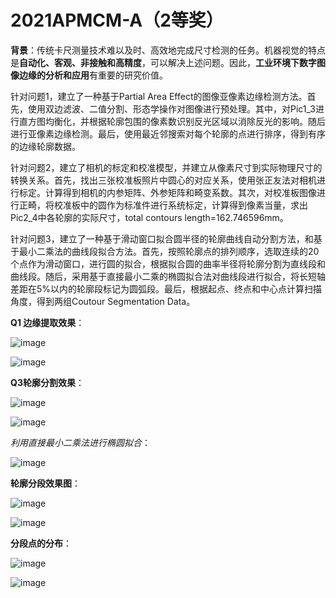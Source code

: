 # 2021APMCM-A（2等奖）
**背景**：传统卡尺测量技术难以及时、高效地完成尺寸检测的任务。机器视觉的特点是**自动化、客观、非接触和高精度**，可以解决上述问题。因此，**工业环境下数字图像边缘的分析和应用**有重要的研究价值。

针对问题1，建立了一种基于Partial Area Effect的图像亚像素边缘检测方法。首先，使用双边滤波、二值分割、形态学操作对图像进行预处理。其中，对Pic1_3进行直方图均衡化，并根据轮廓包围的像素数识别反光区域以消除反光的影响。随后进行亚像素边缘检测。最后，使用最近邻搜索对每个轮廓的点进行排序，得到有序的边缘轮廓数据。

针对问题2，建立了相机的标定和校准模型，并建立从像素尺寸到实际物理尺寸的转换关系。首先，找出三张校准板照片中圆心的对应关系，使用张正友法对相机进行标定。计算得到相机的内参矩阵、外参矩阵和畸变系数。其次，对校准板图像进行正畸，将校准板中的圆作为标准件进行系统标定，计算得到像素当量，求出Pic2_4中各轮廓的实际尺寸，total contours length=162.746596mm。

针对问题3，建立了一种基于滑动窗口拟合圆半径的轮廓曲线自动分割方法，和基于最小二乘法的曲线段拟合方法。首先，按照轮廓点的排列顺序，选取连续的20个点作为滑动窗口，进行圆的拟合，根据拟合圆的曲率半径将轮廓分割为直线段和曲线段。随后，采用基于直接最小二乘的椭圆拟合法对曲线段进行拟合，将长短轴差距在5%以内的轮廓段标记为圆弧段。最后，根据起点、终点和中心点计算扫描角度，得到两组Coutour Segmentation Data。


**Q1 边缘提取效果**：

![image](https://user-images.githubusercontent.com/75946871/146675229-5514ee53-5c76-4673-b9ef-9c458a1a1c2c.png)

![image](https://user-images.githubusercontent.com/75946871/146675246-64c3c37f-bf4f-4427-8839-9370ef6c8dc7.png)

**Q3轮廓分割效果**：

![image](https://user-images.githubusercontent.com/75946871/146675311-4cd3acbb-ca30-486a-9124-d588b473b680.png)

![image](https://user-images.githubusercontent.com/75946871/146675313-fdd20324-294f-4cca-8cf3-a10f8b9cbf8d.png)

*利用直接最小二乘法进行椭圆拟合*：

![image](https://user-images.githubusercontent.com/75946871/146675324-739bea35-ad68-4596-b69a-adbbbbd2e973.png)

**轮廓分段效果图**：

![image](https://user-images.githubusercontent.com/75946871/146675333-93f21d9f-a8b2-4f1a-aeeb-123d3faefb66.png)

![image](https://user-images.githubusercontent.com/75946871/146675335-f4c8bb8c-c0cc-4f09-9a48-c0dc42b1732a.png)

**分段点的分布**：

![image](https://user-images.githubusercontent.com/75946871/146675345-54831ccc-5e07-420e-9af2-34501fb525f7.png)

![image](https://user-images.githubusercontent.com/75946871/146675352-3ea33e4a-6392-48a3-b8d4-09a193bf840b.png)
